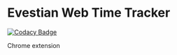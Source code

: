 # Evestian Web Time Tracker
[![Codacy Badge](https://api.codacy.com/project/badge/Grade/f501a6c7502e41639fdb09a34e4f8760)](https://www.codacy.com/app/sebastiantokarski/Evestian-Web-Time-Tracker?utm_source=github.com&amp;utm_medium=referral&amp;utm_content=Evelenka/Evestian-Web-Time-Tracker&amp;utm_campaign=Badge_Grade)

Chrome extension
